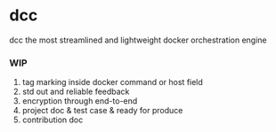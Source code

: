 # dcc
dcc the most streamlined and lightweight docker orchestration engine

### WIP
1. tag marking inside docker command or host field
2. std out and reliable feedback
3. encryption through end-to-end
4. project doc & test case & ready for produce
5. contribution doc